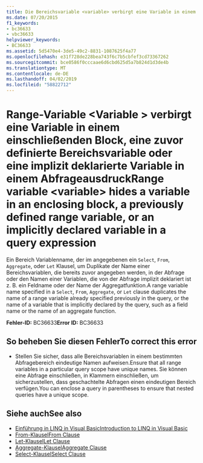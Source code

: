 ```yaml
---
title: Die Bereichsvariable <variable> verbirgt eine Variable in einem einschließenden Block, eine zuvor definierte Bereichsvariable oder eine implizit im Abfrageausdruck deklarierte Variable
ms.date: 07/20/2015
f1_keywords:
- bc36633
- vbc36633
helpviewer_keywords:
- BC36633
ms.assetid: 5d5470e4-3de5-49c2-8831-1087625f4a77
ms.openlocfilehash: e31f728de228bea743f6c7b5cbfef3cd73367262
ms.sourcegitcommit: bce0586f0cccaae6d6cbd625d5a7b824d1d3de4b
ms.translationtype: MT
ms.contentlocale: de-DE
ms.lasthandoff: 04/02/2019
ms.locfileid: "58822712"
---
```

# <a name="range-variable-variable-hides-a-variable-in-an-enclosing-block-a-previously-defined-range-variable-or-an-implicitly-declared-variable-in-a-query-expression"></a><span data-ttu-id="c23fe-102">Range-Variable \<Variable > verbirgt eine Variable in einem einschließenden Block, eine zuvor definierte Bereichsvariable oder eine implizit deklarierte Variable in einem Abfrageausdruck</span><span class="sxs-lookup"><span data-stu-id="c23fe-102">Range variable \<variable> hides a variable in an enclosing block, a previously defined range variable, or an implicitly declared variable in a query expression</span></span>
<span data-ttu-id="c23fe-103">Ein Bereich Variablenname, der im angegebenen ein `Select`, `From`, `Aggregate`, oder `Let` Klausel, um Duplikate der Name einer Bereichsvariablen, die bereits zuvor angegeben werden, in der Abfrage oder den Namen einer Variablen, die von der Abfrage implizit deklariert ist z. B. ein Feldname oder der Name der Aggregatfunktion.</span><span class="sxs-lookup"><span data-stu-id="c23fe-103">A range variable name specified in a `Select`, `From`, `Aggregate`, or `Let` clause duplicates the name of a range variable already specified previously in the query, or the name of a variable that is implicitly declared by the query, such as a field name or the name of an aggregate function.</span></span>  
  
 <span data-ttu-id="c23fe-104">**Fehler-ID:** BC36633</span><span class="sxs-lookup"><span data-stu-id="c23fe-104">**Error ID:** BC36633</span></span>  
  
## <a name="to-correct-this-error"></a><span data-ttu-id="c23fe-105">So beheben Sie diesen Fehler</span><span class="sxs-lookup"><span data-stu-id="c23fe-105">To correct this error</span></span>  
  
-   <span data-ttu-id="c23fe-106">Stellen Sie sicher, dass alle Bereichsvariablen in einem bestimmten Abfragebereich eindeutige Namen aufweisen.</span><span class="sxs-lookup"><span data-stu-id="c23fe-106">Ensure that all range variables in a particular query scope have unique names.</span></span> <span data-ttu-id="c23fe-107">Sie können eine Abfrage einschließen, in Klammern einschließen, um sicherzustellen, dass geschachtelte Abfragen einen eindeutigen Bereich verfügen.</span><span class="sxs-lookup"><span data-stu-id="c23fe-107">You can enclose a query in parentheses to ensure that nested queries have a unique scope.</span></span>  
  
## <a name="see-also"></a><span data-ttu-id="c23fe-108">Siehe auch</span><span class="sxs-lookup"><span data-stu-id="c23fe-108">See also</span></span>

- [<span data-ttu-id="c23fe-109">Einführung in LINQ in Visual Basic</span><span class="sxs-lookup"><span data-stu-id="c23fe-109">Introduction to LINQ in Visual Basic</span></span>](../../../visual-basic/programming-guide/language-features/linq/introduction-to-linq.md)
- [<span data-ttu-id="c23fe-110">From-Klausel</span><span class="sxs-lookup"><span data-stu-id="c23fe-110">From Clause</span></span>](../../../visual-basic/language-reference/queries/from-clause.md)
- [<span data-ttu-id="c23fe-111">Let-Klausel</span><span class="sxs-lookup"><span data-stu-id="c23fe-111">Let Clause</span></span>](../../../visual-basic/language-reference/queries/let-clause.md)
- [<span data-ttu-id="c23fe-112">Aggregate-Klausel</span><span class="sxs-lookup"><span data-stu-id="c23fe-112">Aggregate Clause</span></span>](../../../visual-basic/language-reference/queries/aggregate-clause.md)
- [<span data-ttu-id="c23fe-113">Select-Klausel</span><span class="sxs-lookup"><span data-stu-id="c23fe-113">Select Clause</span></span>](../../../visual-basic/language-reference/queries/select-clause.md)
